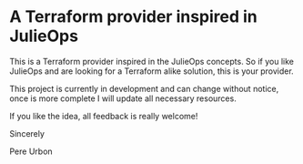 # A Terraform provider inspired in JulieOps

This is a Terraform provider inspired in the JulieOps concepts.
So if you like JulieOps and are looking for a Terraform alike solution, this is your provider.

This project is currently in development and can change without notice, once is more complete I will update all 
necessary resources.

If you like the idea, all feedback is really welcome!

Sincerely

Pere Urbon